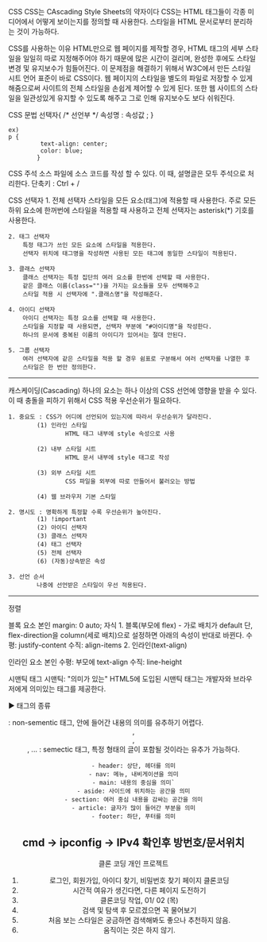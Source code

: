 CSS
	CSS는 CAscading Style Sheets의 약자이다
	CSS는 HTML 태그들이 각종 미디어에서 어떻게 보이는지를 정의할 때 사용한다.
	스타일을 HTML 문서로부터 분리하는 것이 가능하다.

CSS를 사용하는 이유
	HTML만으로 웹 페이지를 제작할 경우, HTML 태그의 세부 스타일을 일일히 따로 지정해주어야
	하기 때문에 많은 시간이 걸리며, 완성한 후에도 스타일 변경 및 유지보수가 힘들어진다.
	이 문제점을 해결하기 위해서 W3C에서 만든 스타일 시트 언어 표준이 바로 CSS이다.
	웹 페이지의 스타일을 별도의 파일로 저장할 수 있게 해줌으로써 사이트의 전체 스타일을 
	손쉽게 제어할 수 있게 된다. 또한 웹 사이트의 스타일을 일관성있게 유지할 수 있도록 해주고
	그로 인해 유지보수도 보다 쉬워진다.

CSS 문법
	선택자{
			/* 선언부 */
			속성명 : 속성값 ;
	}

	ex)
 	p {
             text-align: center;
             color: blue;
            }

CSS 주석
	소스 파일에 소스 코드를 작성 할 수 있다.
	이 때, 설명글은 모두 주석으로 처리한다.
	단축키 : Ctrl + / 

CSS 선택자
	1. 전체 선택자
		스타일을 모든 요소(태그)에 적용할 때 사용한다.
		주로 모든 하위 요소에 한꺼번에 스타일을 적용할 때 사용하고
		전체 선택자는 asterisk(*) 기호를 사용한다.

	2. 태그 선택자
		특정 태그가 쓰인 모든 요소에 스타일을 적용한다.
		선택자 위치에 태그명을 작성하면 사용된 모든 태그에 동일한 스타일이 적용된다.

	3. 클래스 선택자
		클래스 선택자는 특정 집단의 여러 요소를 한번에 선택할 때 사용한다.
		같은 클래스 이름(class="")을 가지는 요소들을 모두 선택해주고
		스타일 적용 시 선택자에 ".클래스명"을 작성해준다.

	4. 아이디 선택자
		아이디 선택자는 특정 요소를 선택할 때 사용한다.
		스타일을 지정할 때 사용되면, 선택자 부분에 "#아이디명"을 작성한다.
		하나의 문서에 중복된 이름의 아이디가 있어서는 절대 안된다.

	5. 그룹 선택자
		여러 선택자에 같은 스타일을 적용 할 경우 쉼표로 구분해서 여러 선택자를 나열한 후
		스타일은 한 번만 정의한다.
----------------------------------------------------------------------------------------------------------------------------------------------------------------------------------------------------------------
캐스케이딩(Cascading)
	하나의 요소는 하나 이상의 CSS 선언에 영향을 받을 수 있다.
	이 때 충돌을 피하기 위해서 CSS 적용 우선순위가 필요하다.

	1. 중요도 : CSS가 어디에 선언되어 있는지에 따라서 우선순위가 달라진다.
			(1) 인라인 스타일
					HTML 태그 내부에 style 속성으로 사용

			(2) 내부 스타일 시트
					HTML 문서 내부에 style 태그로 작성
			
			(3) 외부 스타일 시트
					CSS 파일을 외부에 따로 만들어서 불러오는 방법

			(4) 웹 브라우저 기본 스타일
			
	2. 명시도 : 명확하게 특정할 수록 우선순위가 높아진다.
			(1) !important
			(2) 아이디 선택자
			(3) 클래스 선택자
			(4) 태그 선택자
			(5) 전체 선택자
			(6) (자동)상속받은 속성

	3. 선언 순서
			나중에 선언받은 스타일이 우선 적용된다.
---------------------------------------------------------------------------------------------------------------------------------------------------------------------------------------------------------------
정렬

블록 요소
   	본인
   	margin: 0 auto;
   	자식
  		 1. 블록(부모에 flex) - 가로 배치가 default
      			단, flex-direction을 column(세로 배치)으로 설정하면
      			아래의 속성이 반대로 바뀐다.
      			수평: justify-content
      			수직: align-items
        	 2. 인라인(text-align)

인라인 요소
  	본인
   	수평: 부모에 text-align
   	수직: line-height

시맨틱 태그
	시맨틱: "의미가 있는"
	HTML5에 도입된 시맨틱 태그는 개발자와 브라우저에게 의미있는 태그를 제공한다.

▶ 태그의 종류
	<div> : non-sementic 태그, 안에 들어간 내용의 의미를 유추하기 어렵다.
	<header>, <footer>, <main>, ... : semectic 태그, 특정 형태의 글이 포함될 것이라는 유추가 가능하다.

	- header: 상단, 헤더를 의미
	- nav: 메뉴, 내비게이션을 의미
	- main: 내용의 중심을 의미`
	- aside: 사이드에 위치하는 공간을 의미
   	- section: 여러 중심 내용을 감싸는 공간을 의미
  	- article: 글자가 많이 들어간 부분을 의미
	- footer: 하단, 푸터를 의미

cmd -> ipconfig -> IPv4 확인후 방번호/문서위치
----------------------------------------------------------------------------------------------------------------------------------------------------------------------------------------------------------------
클론 코딩 개인 프로젝트

1. 로그인, 회원가입, 아이디 찾기, 비밀번호 찾기 페이지 클론코딩
2. 시간적 여유가 생긴다면, 다른 페이지 도전하기
3. 클론코딩 작업, 01/ 02 (목)
4. 검색 및 탐색 후 모르겠으면 꼭 물어보기
5. 처음 보는 스타일은 궁금하면 검색해봐도 좋으나 추천하지 않음.
6. 움직이는 것은 하지 않기.
